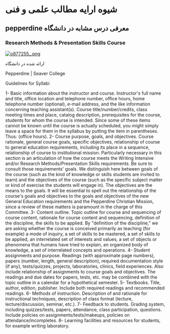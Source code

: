# شیوه ارایه مطالب علمی و فنی
## pepperdine معرفی درس مشابه در دانشگاه
### Research Methods & Presentation Skills Course

<a href="http://www.upsara.com/viewer.php?file=o877255_.png"><img src="http://www.upsara.com/images/o877255__thumb.png" border="0" alt="o877255_.png" title="o877255_.png" /></a>

ارائه شده در دانشگاه

Pepperdine | Seaver College

Guidelines for Syllabi

1- Basic information about the instructor and course. Instructor's full name and title, office location and telephone number, office hours, home telephone number (optional), e-mail address, and the like information concerning teaching assistant(s). Course title/number/credits, class meeting times and place, catalog description, prerequisites for the course, students for whom the course is intended. Since some of these items cannot be known until the course is actually scheduled, you might simply leave a space for them in the syllabus by putting the item in parentheses. Thus: (office hours).
2- Course purpose, goals, and objectives. Course rationale, general course goals, specific objectives, relationship of course to general education requirements, including its place in a sequence, relationship of course to institutional mission. Particularly necessary in this section is an articulation of how the course meets the Writing Intensive and/or Research Methods/Presentation Skills requirements. Be sure to consult those requirements' goals. We distinguish here between goals of the course (such as the kind of knowledge or skills students are invited to learn) and the objectives of the course (such as the specific subject matter or kind of exercise the students will engage in). The objectives are the means to the goals. It will be essential to spell out the relationship of the course's goals and objectives to the goals and objectives of the new General Education requirements and the Pepperdine Christian Mission, since a review of these matters is paramount in the charge of this Committee.
3- Content outline. Topic outline for course and sequencing of course content, rationale for course content and sequencing, definition of the discipline, the skills to be applied. By "definition of the discipline," we are asking whether the course is conceived primarily as teaching (for example) a mode of inquiry, a set of skills to be mastered, a set of skills to be applied, an interrelated set of interests and values, a set of objects or phenomena that humans have tried to explain, an organized body of knowledge, a set of interrelated concepts and operations.
4- Student assignments and purpose. Readings (with approximate page numbers), papers (number, length, general description), required documentation style (if any), tests/quizzes, projects, laboratories, clinics, field experiences. Also include relationship of assignments to course goals and objectives. The readings and due dates for papers, tests, etc. may be combined with the topic outline in a calendar for a hypothetical semester.
5- Textbooks. Title, author, edition, publisher. Include both required readings and recommended readings.
6- Methods of instruction. Description of and rationale for instructional techniques, description of class format (lecture, lecture/discussion, seminar, etc.).
7- Feedback to students. Grading system, including quizzes/tests, papers, attendance, class participation, questions. Include policies on assignments/tests/makeups, policies on attendance/incompletes.
8- Learning facilities and resources for students, for example writing laboratory.
